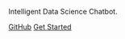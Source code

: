 

Intelligent Data Science Chatbot.




[GitHub](https://github.com/dice-group/IDA)
[Get Started](#IDA)